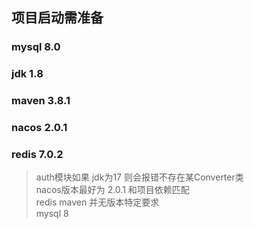 ## 项目启动需准备

### mysql 8.0

### jdk 1.8

### maven 3.8.1

### nacos 2.0.1

### redis 7.0.2

> auth模块如果 jdk为17 则会报错不存在某Converter类 \
> nacos版本最好为 2.0.1 和项目依赖匹配 \
> redis maven 并无版本特定要求 \
> mysql 8